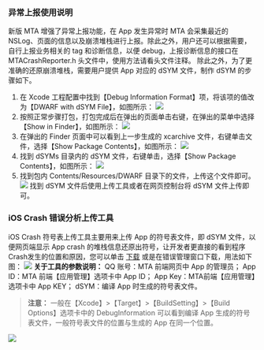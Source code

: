### 异常上报使用说明
新版 MTA 增强了异常上报功能，在 App 发生异常时 MTA 会采集最近的 NSLog、页面的信息以及崩溃堆栈进行上报。除此之外，用户还可以根据需要，自行上报业务相关的 tag 和诊断信息，以便 debug，上报诊断信息的接口在 MTACrashReporter.h 头文件中，使用方法请看头文件注释。
除此之外，为了更准确的还原崩溃堆栈，需要用户提供 App 对应的 dSYM 文件，制作 dSYM 的步骤如下。
1. 在 Xcode 工程配置中找到【Debug Information Format】项，将该项的值改为【DWARF with dSYM File】，如图所示：
![](http://imgcache.tcecqpoc.fsphere.cn/image/mc.qcloudimg.com/static/img/9a797e9bd724ec827bc5d0e1af12d321/image.png)
2. 按照正常步骤打包，打包完成后在弹出的页面单击右键，在弹出的菜单中选择【Show in Finder】，如图所示：
![](http://imgcache.tcecqpoc.fsphere.cn/image/mc.qcloudimg.com/static/img/98bf5d84bac542fa5d8453924242e3ab/image.png)
3. 在弹出的 Finder 页面中可以看到上一步生成的 xcarchive 文件，右键单击文件，选择【Show Package Contents】，如图所示：
![](http://imgcache.tcecqpoc.fsphere.cn/image/mc.qcloudimg.com/static/img/5c06bd953d098c9b9e2558fb89975c20/image.png)
4. 找到 dSYMs 目录内的 dSYM 文件，右键单击，选择【Show Package Contents】，如图所示：
![](http://imgcache.tcecqpoc.fsphere.cn/image/mc.qcloudimg.com/static/img/e359d923d75558867c76a549485905b1/image.png)
5. 找到包内 Contents/Resources/DWARF 目录下的文件，上传这个文件即可。
![](http://imgcache.tcecqpoc.fsphere.cn/image/mc.qcloudimg.com/static/img/0d4c0241010770be6be4bb8220fc20d3/image.png)
找到 dSYM 文件后使用上传工具或者在网页控制台将 dSYM 文件上传即可。

### iOS Crash 错误分析上传工具

iOS Crash 符号表上传工具主要用来上传 App 的符号表文件，即 dSYM 文件，以便网页端显示 App crash 的堆栈信息还原出符号，让开发者更直接的看到程序Crash发生的位置和原因，您可以单击 [下载](http://mta.qq.com/mta/resource/download/MTAdSYMUploader.dmg) 或是在错误管理窗口下载，用法如下图：
![](http://imgcache.tcecqpoc.fsphere.cn/image/developer.qq.com/wiki/mta/imgs/20170122160938_18410.jpg)
**关于工具的参数说明：**
QQ 账号：MTA 前端网页中 App 的管理员；
App ID：MTA 前端【应用管理】选项卡中 App ID；
App Key：MTA前端【应用管理】选项卡中 App KEY；
dSYM：编译 App 时生成的符号表文件。
>**注意：**
>一般在【Xcode】>【Target】>【BuildSetting】>【Build Options】选项卡中的 DebugInformation 可以看到编译 App 生成的符号表文件，一般符号表文件的位置与生成的 App 在同一个位置。

![](http://imgcache.tcecqpoc.fsphere.cn/image/developer.qq.com/wiki/mta/imgs/20170122160956_87481.png)